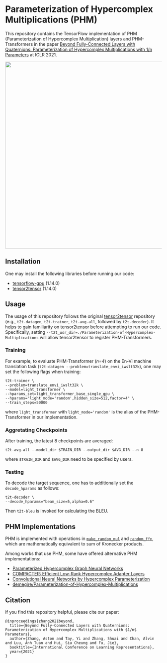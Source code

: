 # Parameterization of Hypercomplex Multiplications (PHM)

This repository contains the TensorFlow implementation of PHM (Parameterization of Hypercomplex Multiplication) layers and PHM-Transformers in the paper [Beyond Fully-Connected Layers with Quaternions: Parameterization of Hypercomplex Multiplications with 1/n Parameters](https://arxiv.org/pdf/2102.08597.pdf) at ICLR 2021.

<p align="center">
<img width="600"  src="https://user-images.githubusercontent.com/22279212/147380227-93e3f54a-5fef-42fb-aa57-27e92dcbe09d.png">
</p>


## Installation

One may install the following libraries before running our code:

* [tensorflow-gpu](https://www.tensorflow.org/) (1.14.0)
* [tensor2tensor](https://github.com/tensorflow/tensor2tensor) (1.14.0)


## Usage

The usage of this repository follows the original [tensor2tensor](https://github.com/tensorflow/tensor2tensor) repository (e.g., `t2t-datagen`, `t2t-trainer`, `t2t-avg-all`, followed by `t2t-decoder`). It helps to gain familiarity on tensor2tensor before attempting to run our code. Specifically, setting `--t2t_usr_dir=./Parameterization-of-Hypercomplex-Multiplications` will allow tensor2tensor to register PHM-Transformers.


### Training

For example, to evaluate PHM-Transformer (*n=4*) on the En-Vi machine translation task (`t2t-datagen --problem=translate_envi_iwslt32k`), one may set the following flags when training:

```
t2t-trainer \
--problem=translate_envi_iwslt32k \
--model=light_transformer \
--hparams_set=light_transformer_base_single_gpu \
--hparams="light_mode='random',hidden_size=512,factor=4" \
--train_steps=50000
```

where `light_transformer` with `light_mode='random'` is the alias of the PHM-Transformer in our implementation.

### Aggretating Checkpoints

After training, the latest 8 checkpoints are averaged:

```
t2t-avg-all --model_dir $TRAIN_DIR --output_dir $AVG_DIR --n 8
```

where `$TRAIN_DIR` and `$AVG_DIR` need to be specified by users.



### Testing

To decode the target sequence, one has to additionally set the `decode_hparams` as follows:

```
t2t-decoder \
--decode_hparams="beam_size=5,alpha=0.6"
```

Then `t2t-bleu` is invoked for calculating the BLEU.




## PHM Implementations

PHM is implemented with operations in [`make_random_mul`](https://github.com/astonzhang/Parameterization-of-Hypercomplex-Multiplications/blob/main/layers/qlib.py#L205) and [`random_ffn`](https://github.com/astonzhang/Parameterization-of-Hypercomplex-Multiplications/blob/main/layers/qlib.py#L252), which are mathematically equivalent to sum of Kronecker products.

Among works that use PHM, some have offered alternative PHM implementations:

* [Parameterized Hypercomplex Graph Neural Networks](https://github.com/bayer-science-for-a-better-life/phc-gnn)
* [COMPACTER: Efficient Low-Rank Hypercomplex Adapter Layers](https://github.com/rabeehk/compacter/tree/main/seq2seq/hypercomplex)
* [Convolutional Neural Networks by Hypercomplex Parameterization](https://github.com/eleGAN23/HyperNets)
* [demegire/Parameterization-of-Hypercomplex-Multiplications](https://github.com/demegire/Parameterization-of-Hypercomplex-Multiplications)


## Citation

If you find this repository helpful, please cite our paper:

```
@inproceedings{zhang2021beyond,
  title={Beyond Fully-Connected Layers with Quaternions: Parameterization of Hypercomplex Multiplications with $1/n$ Parameters},
  author={Zhang, Aston and Tay, Yi and Zhang, Shuai and Chan, Alvin and Luu, Anh Tuan and Hui, Siu Cheung and Fu, Jie},
  booktitle={International Conference on Learning Representations},
  year={2021}
}
```
